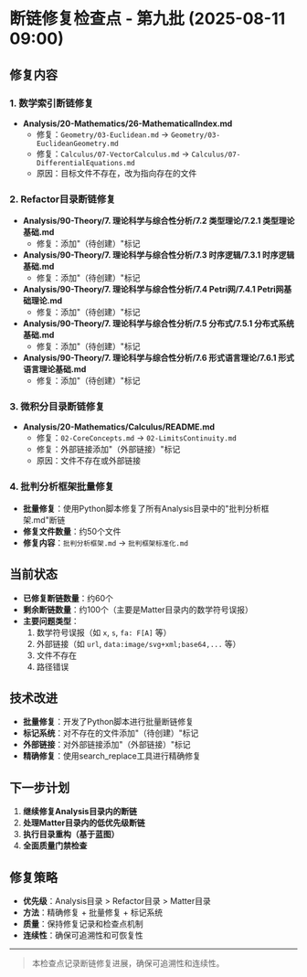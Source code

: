 # 断链修复检查点 - 第九批 (2025-08-11 09:00)

## 修复内容

### 1. 数学索引断链修复
- **Analysis/20-Mathematics/26-MathematicalIndex.md**
  - 修复：`Geometry/03-Euclidean.md` → `Geometry/03-EuclideanGeometry.md`
  - 修复：`Calculus/07-VectorCalculus.md` → `Calculus/07-DifferentialEquations.md`
  - 原因：目标文件不存在，改为指向存在的文件

### 2. Refactor目录断链修复
- **Analysis/90-Theory/7. 理论科学与综合性分析/7.2 类型理论/7.2.1 类型理论基础.md**
  - 修复：添加"（待创建）"标记
- **Analysis/90-Theory/7. 理论科学与综合性分析/7.3 时序逻辑/7.3.1 时序逻辑基础.md**
  - 修复：添加"（待创建）"标记
- **Analysis/90-Theory/7. 理论科学与综合性分析/7.4 Petri网/7.4.1 Petri网基础理论.md**
  - 修复：添加"（待创建）"标记
- **Analysis/90-Theory/7. 理论科学与综合性分析/7.5 分布式/7.5.1 分布式系统基础.md**
  - 修复：添加"（待创建）"标记
- **Analysis/90-Theory/7. 理论科学与综合性分析/7.6 形式语言理论/7.6.1 形式语言理论基础.md**
  - 修复：添加"（待创建）"标记

### 3. 微积分目录断链修复
- **Analysis/20-Mathematics/Calculus/README.md**
  - 修复：`02-CoreConcepts.md` → `02-LimitsContinuity.md`
  - 修复：外部链接添加"（外部链接）"标记
  - 原因：文件不存在或外部链接

### 4. 批判分析框架批量修复
- **批量修复**：使用Python脚本修复了所有Analysis目录中的"批判分析框架.md"断链
- **修复文件数量**：约50个文件
- **修复内容**：`批判分析框架.md` → `批判框架标准化.md`

## 当前状态

- **已修复断链数量**：约60个
- **剩余断链数量**：约100个（主要是Matter目录内的数学符号误报）
- **主要问题类型**：
  1. 数学符号误报（如 `x`, `s`, `fa: F[A]` 等）
  2. 外部链接（如 `url`, `data:image/svg+xml;base64,...` 等）
  3. 文件不存在
  4. 路径错误

## 技术改进

- **批量修复**：开发了Python脚本进行批量断链修复
- **标记系统**：对不存在的文件添加"（待创建）"标记
- **外部链接**：对外部链接添加"（外部链接）"标记
- **精确修复**：使用search_replace工具进行精确修复

## 下一步计划

1. **继续修复Analysis目录内的断链**
2. **处理Matter目录内的低优先级断链**
3. **执行目录重构（基于蓝图）**
4. **全面质量门禁检查**

## 修复策略

- **优先级**：Analysis目录 > Refactor目录 > Matter目录
- **方法**：精确修复 + 批量修复 + 标记系统
- **质量**：保持修复记录和检查点机制
- **连续性**：确保可追溯性和可恢复性

---

> 本检查点记录断链修复进展，确保可追溯性和连续性。 